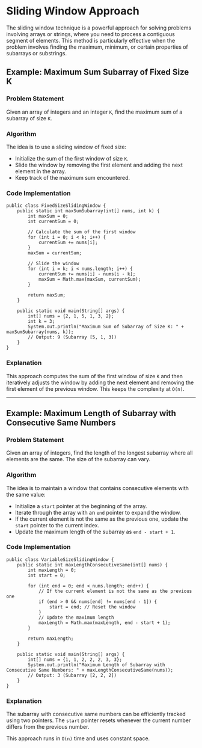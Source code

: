 Sliding Window Approach
=======================

The sliding window technique is a powerful approach for solving problems involving arrays or strings, where you need to process a contiguous segment of elements. This method is particularly effective when the problem involves finding the maximum, minimum, or certain properties of subarrays or substrings.

Example: Maximum Sum Subarray of Fixed Size K
---------------------------------------------

### Problem Statement

Given an array of integers and an integer `K`, find the maximum sum of a subarray of size `K`.

### Algorithm

The idea is to use a sliding window of fixed size:

*   Initialize the sum of the first window of size `K`.
*   Slide the window by removing the first element and adding the next element in the array.
*   Keep track of the maximum sum encountered.

### Code Implementation

    
    public class FixedSizeSlidingWindow {
        public static int maxSumSubarray(int[] nums, int k) {
            int maxSum = 0;
            int currentSum = 0;
    
            // Calculate the sum of the first window
            for (int i = 0; i < k; i++) {
                currentSum += nums[i];
            }
            maxSum = currentSum;
    
            // Slide the window
            for (int i = k; i < nums.length; i++) {
                currentSum += nums[i] - nums[i - k];
                maxSum = Math.max(maxSum, currentSum);
            }
    
            return maxSum;
        }
    
        public static void main(String[] args) {
            int[] nums = {2, 1, 5, 1, 3, 2};
            int k = 3;
            System.out.println("Maximum Sum of Subarray of Size K: " + maxSumSubarray(nums, k));
            // Output: 9 (Subarray [5, 1, 3])
        }
    }
        

### Explanation

This approach computes the sum of the first window of size `K` and then iteratively adjusts the window by adding the next element and removing the first element of the previous window. This keeps the complexity at `O(n)`.

* * *

Example: Maximum Length of Subarray with Consecutive Same Numbers
-----------------------------------------------------------------

### Problem Statement

Given an array of integers, find the length of the longest subarray where all elements are the same. The size of the subarray can vary.

### Algorithm

The idea is to maintain a window that contains consecutive elements with the same value:

*   Initialize a `start` pointer at the beginning of the array.
*   Iterate through the array with an `end` pointer to expand the window.
*   If the current element is not the same as the previous one, update the `start` pointer to the current index.
*   Update the maximum length of the subarray as `end - start + 1`.

### Code Implementation

    
    public class VariableSizeSlidingWindow {
        public static int maxLengthConsecutiveSame(int[] nums) {
            int maxLength = 0;
            int start = 0;
    
            for (int end = 0; end < nums.length; end++) {
                // If the current element is not the same as the previous one
                if (end > 0 && nums[end] != nums[end - 1]) {
                    start = end; // Reset the window
                }
                // Update the maximum length
                maxLength = Math.max(maxLength, end - start + 1);
            }
    
            return maxLength;
        }
    
        public static void main(String[] args) {
            int[] nums = {1, 1, 2, 2, 2, 3, 3};
            System.out.println("Maximum Length of Subarray with Consecutive Same Numbers: " + maxLengthConsecutiveSame(nums));
            // Output: 3 (Subarray [2, 2, 2])
        }
    }
        

### Explanation

The subarray with consecutive same numbers can be efficiently tracked using two pointers. The `start` pointer resets whenever the current number differs from the previous number.

This approach runs in `O(n)` time and uses constant space.

